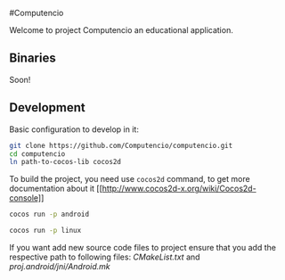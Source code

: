 #Computencio

Welcome to project Computencio an educational application.

## Binaries
Soon!

## Development

Basic configuration to develop in it:

```bash
git clone https://github.com/Computencio/computencio.git
cd computencio
ln path-to-cocos-lib cocos2d
```

To build the project, you need use `cocos2d` command, to get more documentation
about it [[http://www.cocos2d-x.org/wiki/Cocos2d-console]]

```bash
cocos run -p android

cocos run -p linux
```

If you want add new source code files to project ensure that you add the
respective path to following files: *CMakeList.txt* and
*proj.android/jni/Android.mk*
